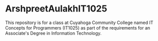 # ArshpreetAulakhIT1025
This repository is for a class at Cuyahoga Community College named IT Concepts for Programmers (IT1025) as part of the requirements for an Associate's Degree in Information Technology.
